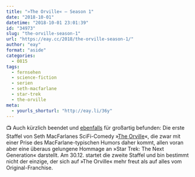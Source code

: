 ```yaml
---
title: "»The Orville« – Season 1"
date: "2018-10-01"
datetime: "2018-10-01 23:01:39"
id: "34973"
slug: "the-orville-season-1"
url: "https://eay.cc/2018/the-orville-season-1/"
author: "eay"
format: "aside"
categories:
  - 0815
tags:
  - fernsehen
  - science-fiction
  - serien
  - seth-macfarlane
  - star-trek
  - the-orville
meta:
  - yourls_shorturl: "http://eay.li/36y"
---
```


📺 Auch kürzlich beendet und [ebenfalls](https://eay.cc/2018/gravity-falls/) für großartig befunden: Die erste Staffel von Seth MacFarlanes SciFi-Comedy »[The Orville](https://en.wikipedia.org/wiki/The_Orville)«, die zwar mit einer Prise des MacFarlane-typischen Humors daher kommt, allen voran aber eine überaus gelungene Hommage an »Star Trek: The Next Generation« darstellt. Am 30.12. startet die zweite Staffel und bin bestimmt nicht der einzige, der sich auf »The Orville« mehr freut als auf alles vom Original-Franchise.
